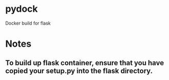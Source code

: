 # pydock
Docker build for flask

# Notes

## To build up flask container, ensure that you have copied your setup.py into the flask directory.
